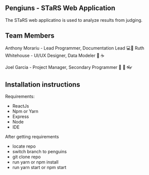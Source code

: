 ## Pengiuns - STaRS Web Application

The STaRS web applicatino is used to analyze results from judging.

## Team Members

Anthony Morariu - Lead Programmer, Documentation Lead 💻🤡
Ruth Whitehouse - UI/UX Designer, Data Modeler :wine_glass: :coffee:

Joel Garcia - Project Manager, Secondary Programmer 🎸 🍗 👓

## Installation instructions
Requirements:
 - ReactJs
 - Npm or Yarn
 - Express
 - Node
 - IDE

After getting requirements
 - locate repo
 - switch branch to penguins
 - git clone repo
 - run yarn or npm install
 - run yarn start or npm start

